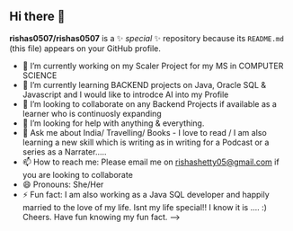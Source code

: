 ## Hi there 👋

**rishas0507/rishas0507** is a ✨ _special_ ✨ repository because its `README.md` (this file) appears on your GitHub profile.

- 🔭 I’m currently working on my Scaler Project for my MS in COMPUTER SCIENCE
- 🌱 I’m currently learning BACKEND projects on Java, Oracle SQL & Javascript and I would like to introdce AI into my Profile
- 👯 I’m looking to collaborate on any Backend Projects if available as a learner who is continuosly expanding
- 🤔 I’m looking for help with anything & everything.
- 💬 Ask me about India/ Travelling/ Books - I love to read / I am also learning a new skill which is writing as in writing for a Podcast or a series as a Narrater.....
- 📫 How to reach me: Please email me on rishashetty05@gmail.com if you are looking to collaborate
- 😄 Pronouns: She/Her
- ⚡ Fun fact: I am also working as a Java SQL developer and happily married to the love of my life. Isnt my life special!! I know it is .... :) Cheers. Have fun knowing my fun fact. 
-->
